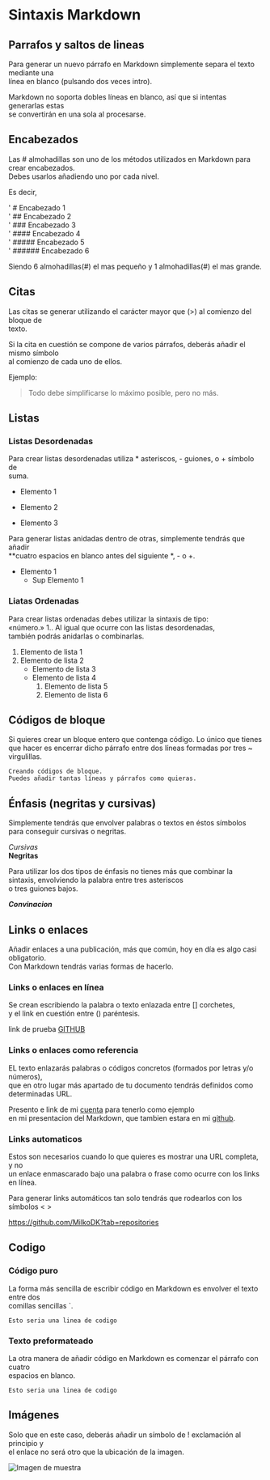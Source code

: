 # Sintaxis Markdown

## Parrafos y saltos de lineas

Para generar un nuevo párrafo en Markdown simplemente separa el texto mediante una   
línea en blanco (pulsando dos veces intro).

Markdown no soporta dobles líneas en blanco, así que si intentas generarlas estas   
se convertirán en una sola al procesarse.

## Encabezados

Las # almohadillas son uno de los métodos utilizados en Markdown para crear encabezados.   
Debes usarlos añadiendo uno por cada nivel.

Es decir,

' # Encabezado 1   
' ## Encabezado 2   
' ### Encabezado 3   
' #### Encabezado 4   
' ##### Encabezado 5   
' ###### Encabezado 6   

Siendo 6 almohadillas(#) el mas pequeño y 1 almohadillas(#) el mas grande.

## Citas

Las citas se generar utilizando el carácter mayor que (>) al comienzo del bloque de   
texto.

Si la cita en cuestión se compone de varios párrafos, deberás añadir el mismo símbolo   
al comienzo de cada uno de ellos.

Ejemplo:

>Todo debe simplificarse lo máximo posible, pero no más. 

## Listas
### Listas Desordenadas
Para crear listas desordenadas utiliza * asteriscos, - guiones, o + símbolo de   
suma.

* Elemento 1
- Elemento 2
+ Elemento 3

Para generar listas anidadas dentro de otras, simplemente tendrás que añadir   
**cuatro espacios en blanco antes del siguiente *, - o +.

* Elemento 1 
    * Sup Elemento 1

### Liatas Ordenadas

Para crear listas ordenadas debes utilizar la sintaxis de tipo:   
«número.» 1.. Al igual que ocurre con las listas desordenadas,   
también podrás anidarlas o combinarlas.

1. Elemento de lista 1
2.  Elemento de lista 2
    - Elemento de lista 3
    - Elemento de lista 4
        1. Elemento de lista 5
        2. Elemento de lista 6

## Códigos de bloque

Si quieres crear un bloque entero que contenga código. Lo único que tienes   
que hacer es encerrar dicho párrafo entre dos líneas formadas por tres ~ virgulillas.

~~~
Creando códigos de bloque.
Puedes añadir tantas líneas y párrafos como quieras.  
~~~

## Énfasis (negritas y cursivas)

Simplemente tendrás que envolver palabras o textos en éstos símbolos   
para conseguir cursivas o negritas.

*Cursivas*   
**Negritas**

Para utilizar los dos tipos de énfasis no tienes más que combinar la  
sintaxis, envolviendo la palabra entre tres asteriscos    
o tres guiones bajos.

***Convinacion***

## Links o enlaces

Añadir enlaces a una publicación, más que común, hoy en día es algo casi obligatorio.   
Con Markdown tendrás varias formas de hacerlo.

### Links o enlaces en línea

Se crean escribiendo la palabra o texto enlazada entre [] corchetes,   
y el link en cuestión entre () paréntesis.

link de prueba [GITHUB](https://github.com/MilkoDK?tab=repositories)

### Links o enlaces como referencia

EL texto enlazarás palabras o códigos concretos (formados por letras y/o números),   
que en otro lugar más apartado de tu documento tendrás definidos como determinadas URL.

Presento e link de mi [cuenta][github] para tenerlo como ejemplo   
en mi presentacion del Markdown, que tambien estara en mi [github][github].

[github]: https://github.com/MilkoDK?tab=repositories

### Links automaticos 

Estos son necesarios cuando lo que quieres es mostrar una URL completa, y no   
un enlace enmascarado bajo una palabra o frase como ocurre con los links en línea.

Para generar links automáticos tan solo tendrás que rodearlos con los símbolos < >

<https://github.com/MilkoDK?tab=repositories>

## Codigo 

### Código puro 

La forma más sencilla de escribir código en Markdown es envolver el texto entre dos   
comillas sencillas `.

` Esto seria una linea de codigo `

### Texto preformateado

La otra manera de añadir código en Markdown es comenzar el párrafo con cuatro   
espacios en blanco.

    Esto seria una linea de codigo

## Imágenes

Solo que en este caso, deberás añadir un símbolo de ! exclamación al principio y   
el enlace no será otro que la ubicación de la imagen.

![Imagen de muestra](Escritorio\1.jpg)


